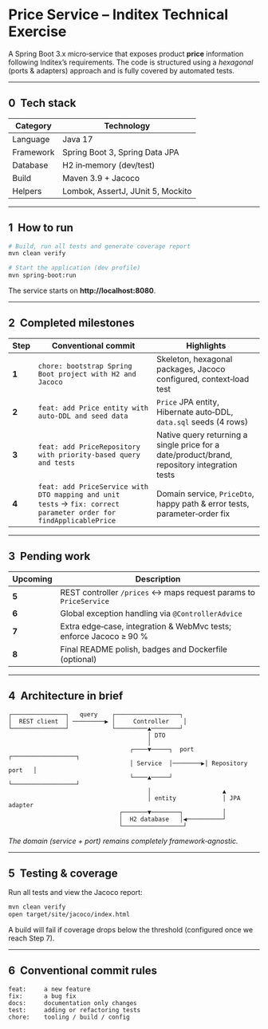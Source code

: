 # Price Service – Inditex Technical Exercise

A Spring Boot 3.x micro‑service that exposes product **price** information following Inditex’s requirements. The code is structured using a *hexagonal* (ports & adapters) approach and is fully covered by automated tests.

---
## 0  Tech stack
| Category | Technology |
|----------|------------|
| Language | Java 17 |
| Framework | Spring Boot 3, Spring Data JPA |
| Database | H2 in‑memory (dev/test) |
| Build | Maven 3.9 + Jacoco |
| Helpers | Lombok, AssertJ, JUnit 5, Mockito |

---
## 1  How to run
```bash
# Build, run all tests and generate coverage report
mvn clean verify

# Start the application (dev profile)
mvn spring-boot:run
```
The service starts on **http://localhost:8080**.

---
## 2  Completed milestones
| Step | Conventional commit | Highlights |
|------|---------------------|------------|
| **1** | `chore: bootstrap Spring Boot project with H2 and Jacoco` | Skeleton, hexagonal packages, Jacoco configured, context‑load test |
| **2** | `feat: add Price entity with auto‑DDL and seed data` | `Price` JPA entity, Hibernate auto‑DDL, `data.sql` seeds (4 rows) |
| **3** | `feat: add PriceRepository with priority-based query and tests` | Native query returning a single price for a date/product/brand, repository integration tests |
| **4** | `feat: add PriceService with DTO mapping and unit tests` → `fix: correct parameter order for findApplicablePrice` | Domain service, `PriceDto`, happy path & error tests, parameter‑order fix |

---
## 3  Pending work
| Upcoming | Description |
|----------|-------------|
| **5** | REST controller `/prices` ↔︎ maps request params to `PriceService` |
| **6** | Global exception handling via `@ControllerAdvice` |
| **7** | Extra edge‑case, integration & WebMvc tests; enforce Jacoco ≥ 90 % |
| **8** | Final README polish, badges and Dockerfile (optional) |

---
## 4  Architecture in brief
```
┌───────────────┐   query    ┌──────────────────┐
│  REST client  │ ─────────▶ │     Controller    │
└───────────────┘            └─────────▲────────┘
                                       │ DTO
                                       │
                                  ┌────▼─────┐  port   ┌──────────────────┐
                                  │ Service  │────────▶│ Repository port   │
                                  └────▲─────┘         └──────────────────┘
                                       │                    ▲
                                       │ entity             │ JPA adapter
                               ┌───────▼────────┐           │
                               │  H2 database   │◀──────────┘
                               └─────────────────┘
```
*The domain (service + port) remains completely framework‑agnostic.*

---
## 5  Testing & coverage
Run all tests and view the Jacoco report:
```bash
mvn clean verify
open target/site/jacoco/index.html
```
A build will fail if coverage drops below the threshold (configured once we reach Step 7).

---
## 6  Conventional commit rules
```text
feat:     a new feature
fix:      a bug fix
docs:     documentation only changes
test:     adding or refactoring tests
chore:    tooling / build / config
```